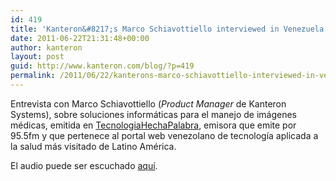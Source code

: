 ```yaml
---
id: 419
title: 'Kanteron&#8217;s Marco Schiavottiello interviewed in Venezuela Radio Station'
date: 2011-06-22T21:31:48+00:00
author: kanteron
layout: post
guid: http://www.kanteron.com/blog/?p=419
permalink: /2011/06/22/kanterons-marco-schiavottiello-interviewed-in-venezuela-radio-station/
---
```

Entrevista con Marco Schiavottiello (_Product Manager_ de Kanteron Systems), sobre soluciones informáticas para el manejo de imágenes médicas, emitida en [TecnologiaHechaPalabra](http://www.tecnologiahechapalabra.com/salud/), emisora que emite por 95.5fm y que pertenece al portal web venezolano de tecnología aplicada a la salud más visitado de Latino América.

El audio puede ser escuchado [aquí](http://www.tecnologiahechapalabra.com/archivo/media.asp?i=660).